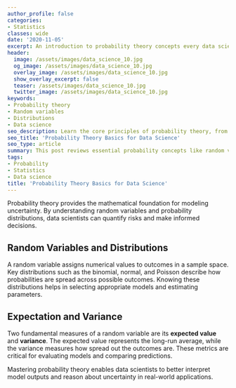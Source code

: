 ```yaml
---
author_profile: false
categories:
- Statistics
classes: wide
date: '2020-11-05'
excerpt: An introduction to probability theory concepts every data scientist should know.
header:
  image: /assets/images/data_science_10.jpg
  og_image: /assets/images/data_science_10.jpg
  overlay_image: /assets/images/data_science_10.jpg
  show_overlay_excerpt: false
  teaser: /assets/images/data_science_10.jpg
  twitter_image: /assets/images/data_science_10.jpg
keywords:
- Probability theory
- Random variables
- Distributions
- Data science
seo_description: Learn the core principles of probability theory, from random variables to common distributions, with practical examples for data science.
seo_title: 'Probability Theory Basics for Data Science'
seo_type: article
summary: This post reviews essential probability concepts like random variables, expectation, and common distributions, illustrating how they underpin data science workflows.
tags:
- Probability
- Statistics
- Data science
title: 'Probability Theory Basics for Data Science'
---
```


Probability theory provides the mathematical foundation for modeling uncertainty. By understanding random variables and probability distributions, data scientists can quantify risks and make informed decisions.

## Random Variables and Distributions

A random variable assigns numerical values to outcomes in a sample space. Key distributions such as the binomial, normal, and Poisson describe how probabilities are spread across possible outcomes. Knowing these distributions helps in selecting appropriate models and estimating parameters.

## Expectation and Variance

Two fundamental measures of a random variable are its **expected value** and **variance**. The expected value represents the long-run average, while the variance measures how spread out the outcomes are. These metrics are critical for evaluating models and comparing predictions.

Mastering probability theory enables data scientists to better interpret model outputs and reason about uncertainty in real-world applications.
